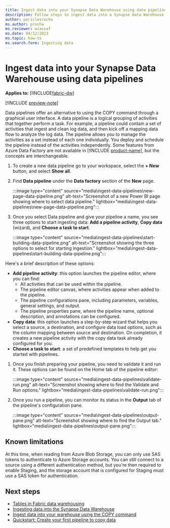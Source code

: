 ```yaml
---
title: Ingest data into your Synapse Data Warehouse using data pipelines
description: Follow steps to ingest data into a Synapse Data Warehouse with data pipelines in Microsoft Fabric.
author: periclesrocha
ms.author: procha
ms.reviewer: wiassaf
ms.date: 04/12/2023
ms.topic: how-to
ms.search.form: Ingesting data
---
```


# Ingest data into your Synapse Data Warehouse using data pipelines

**Applies to:** [!INCLUDE[fabric-dw](includes/applies-to-version/fabric-dw.md)]

[!INCLUDE [preview-note](../includes/preview-note.md)]

Data pipelines offer an alternative to using the COPY command through a graphical user interface. A data pipeline is a logical grouping of activities that together perform a task. For example, a pipeline could contain a set of activities that ingest and clean log data, and then kick off a mapping data flow to analyze the log data. The pipeline allows you to manage the activities as a set instead of each one individually. You deploy and schedule the pipeline instead of the activities independently. Some features from Azure Data Factory are not available in [!INCLUDE [product-name](../includes/product-name.md)], but the concepts are interchangeable.

1. To create a new data pipeline go to your workspace, select the **+ New** button, and select **Show all**. 

1. Find **Data pipeline** under the **Data factory** section of the **New** page.

    :::image type="content" source="media\ingest-data-pipelines\new-page-data-pipeline.png" alt-text="Screenshot of a new Power BI page showing where to select data pipeline." lightbox="media\ingest-data-pipelines\new-page-data-pipeline.png":::

1. Once you select Data pipeline and give your pipeline a name, you see three options to start ingesting data: **Add a pipeline activity**, **Copy data** (wizard), and **Choose a task to start**.

    :::image type="content" source="media\ingest-data-pipelines\start-building-data-pipeline.png" alt-text="Screenshot showing the three options to select for starting ingestion." lightbox="media\ingest-data-pipelines\start-building-data-pipeline.png":::

Here's a brief description of these options:

- **Add pipeline activity**: this option launches the pipeline editor, where you can find:
  - All activities that can be used within the pipeline.
  - The pipeline editor canvas, where activities appear when added to the pipeline.
  - The pipeline configurations pane, including parameters, variables, general settings, and output.
  - The pipeline properties pane, where the pipeline name, optional description, and annotations can be configured.
- **Copy data**: this option launches a step-by-step wizard that helps you select a source, a destination, and configure data load options, such as the column mapping between source and destination. On completion, it creates a new pipeline activity with the copy data task already configured for you.
- **Choose a task to start**: a set of predefined templates to help get you started with pipelines.

1. Once you finish preparing your pipeline, you need to validate it and run it. These options can be found on the Home tab of the pipeline editor:

    :::image type="content" source="media\ingest-data-pipelines\validate-run.png" alt-text="Screenshot showing where to find the Validate and Run options." lightbox="media\ingest-data-pipelines\validate-run.png":::

1. Once you run a pipeline, you can monitor its status in the **Output** tab of the pipeline's configuration pane.

    :::image type="content" source="media\ingest-data-pipelines\output-pane.png" alt-text="Screenshot showing where to find the Output tab." lightbox="media\ingest-data-pipelines\output-pane.png":::

## Known limitations

At this time, when reading from Azure Blob Storage, you can only use SAS tokens to authenticate to Azure Storage accounts. You can still connect to a source using a different authentication method, but you're then required to enable Staging, and the storage account that is configured for Staging must use a SAS token for authentication.

## Next steps

- [Tables in Fabric data warehousing](tables.md)
- [Ingesting data into the Synapse Data Warehouse](ingest-data.md)
- [Ingest data into your warehouse using the COPY command](ingest-data-copy-command.md)
- [Quickstart: Create your first pipeline to copy data](../data-factory/create-first-pipeline-with-sample-data.md)